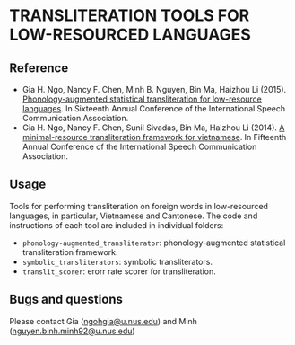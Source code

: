 # TRANSLITERATION TOOLS FOR LOW-RESOURCED LANGUAGES

## Reference

- Gia H. Ngo, Nancy F. Chen, Minh B. Nguyen, Bin Ma, Haizhou Li (2015). [Phonology-augmented statistical transliteration for low-resource languages](https://www.researchgate.net/publication/305231637_Phonology-Augmented_Statistical_Transliteration_for_Low-Resource_Languages). In Sixteenth Annual Conference of the International Speech Communication Association.
- Gia H. Ngo, Nancy F. Chen, Sunil Sivadas, Bin Ma, Haizhou Li (2014). [A minimal-resource transliteration framework for vietnamese](https://www.researchgate.net/publication/289730287_A_minimal-resource_transliteration_framework_for_Vietnamese). In Fifteenth Annual Conference of the International Speech Communication Association.

## Usage

Tools for performing transliteration on foreign words in low-resourced languages, in particular, Vietnamese and Cantonese.
The code and instructions of each tool are included in individual folders:

- `phonology-augmented_transliterator`: phonology-augmented statistical transliteration framework.
- `symbolic_transliterators`: symbolic transliterators.
- `translit_scorer`: erorr rate scorer for transliteration.

## Bugs and questions

Please contact Gia (ngohgia@u.nus.edu) and Minh (nguyen.binh.minh92@u.nus.edu)
